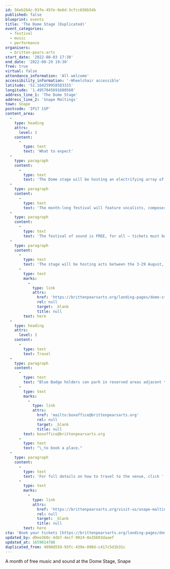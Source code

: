 ```yaml
---
id: 56eb264c-93fe-45fe-9e6d-3cfcc656b54b
published: false
blueprint: events
title: 'The Dome Stage (Duplicated)'
event_categories:
  - festival
  - music
  - performance
organisers:
  - britten-pears-arts
start_date: '2022-08-03 17:30'
end_date: '2022-08-29 19:30'
free: true
virtual: false
attendance_information: 'All welcome'
accessibility_information: '-Wheelchair accessible'
latitude: '52.164259958583315'
longitude: '1.4957045691680568'
address_line_1: 'The Dome Stage'
address_line_2: 'Snape Maltings'
town: Snape
postcode: 'IP17 1SP'
content_area:
  -
    type: heading
    attrs:
      level: 3
    content:
      -
        type: text
        text: 'What to expect'
  -
    type: paragraph
    content:
      -
        type: text
        text: 'The Dome stage will be hosting an electrifying array of artists and sound worlds on a geodesic stage by the river Alde.'
  -
    type: paragraph
    content:
      -
        type: text
        text: 'The month-long festival will feature vocalists, composers and musicians covering a wide range of music and sound genres from folk to jazz, global to hard bop, classical to soul and so much more'
  -
    type: paragraph
    content:
      -
        type: text
        text: 'The festival of sound is FREE, for all – tickets must be pre-booked for a guaranteed admission. Extra tickets may be available from 17:00 on the day of the show.'
  -
    type: paragraph
    content:
      -
        type: text
        text: 'The stage will be hosting acts between the 3-29 August, 2022. To visit the website for full listings, click '
      -
        type: text
        marks:
          -
            type: link
            attrs:
              href: 'https://brittenpearsarts.org/landing-pages/dome-stage'
              rel: null
              target: _blank
              title: null
        text: here
  -
    type: heading
    attrs:
      level: 3
    content:
      -
        type: text
        text: Travel
  -
    type: paragraph
    content:
      -
        type: text
        text: "Blue Badge holders can park in reserved areas adjacent to the Concert Hall at Snape Maltings. Please contact the box office on 01728 687110 or email us at\_"
      -
        type: text
        marks:
          -
            type: link
            attrs:
              href: 'mailto:boxoffice@brittenpearsarts.org'
              rel: null
              target: _blank
              title: null
        text: boxoffice@brittenpearsarts.org
      -
        type: text
        text: "\_to book a place."
  -
    type: paragraph
    content:
      -
        type: text
        text: 'For full details on how to travel to the venue, click '
      -
        type: text
        marks:
          -
            type: link
            attrs:
              href: 'https://brittenpearsarts.org/visit-us/snape-maltings/getting-here'
              rel: null
              target: _blank
              title: null
        text: here
cta: 'Book your tickets [https://brittenpearsarts.org/landing-pages/dome-stage](https://brittenpearsarts.org/landing-pages/dome-stage )'
updated_by: d0ee360c-4db7-4ecf-9024-8e35603daaef
updated_at: 1659014788
duplicated_from: 4698d559-93fc-439e-898d-c417c5d1b31c
---
```

A month of free music and sound at the Dome Stage, Snape